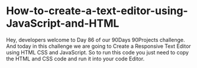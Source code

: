 # How-to-create-a-text-editor-using-JavaScript-and-HTML
Hey, developers welcome to Day 86 of our 90Days 90Projects challenge. And today in this challenge we are going to Create a Responsive Text Editor using HTML CSS and JavaScript.  So to run this code you just need to copy the HTML and CSS code and run it into your code Editor. 
